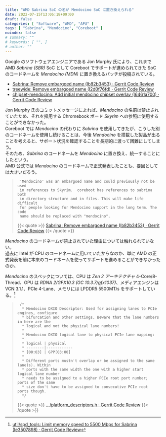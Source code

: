 ```yaml
---
title: "AMD Sabrina SoC の名が Mendocino SoC に置き換えられる"
date: 2022-07-15T13:06:18+09:00
draft: false
categories: [ "Software", "AMD", "APU" ]
tags: [ "Sabrina", "Mendocino", "Coreboot" ]
noindex: false
# summary: ""
# keywords: [ "", ]
# author: ""
---
```


Google のソフトウェアエンジニアである Jon Murphy 氏により、これまで AMD *Sabrina (SBR)* SoC として Coreboot でサポートが進められてきた SoC のコードネームを *Mendocino (MDN)* に置き換えるパッチが投稿されている。  

 * [Sabrina: Remove embargoed name (Ib82b3453) · Gerrit Code Review](https://review.coreboot.org/c/amd_blobs/+/65864/1)
 * [treewide: Remove embargoed name (I2d0f76fd) · Gerrit Code Review](https://review.coreboot.org/c/coreboot/+/65861/6)
 * [chipset-mendocino: Add initial mendocino chipset overlay (I6461a700) · Gerrit Code Review](https://chromium-review.googlesource.com/c/chromiumos/overlays/board-overlays/+/3727882/9)

Jon Murphy 氏のコミットメッセージによれば、*Mendocino* の名前は禁止されていたため、それを採用する Chromebook ボード *Skyrim* への参照に使用することができなかった。  
Coreboot では *Mendocino* の代わりに *Sabrina* を使用してきたが、こうした別のコードネームを使用し続けることは、今後 *Mendocino* を搭載した製品が出ることを考えると、サポート状況を確認することを長期的に渡って困難にしてしまう。  
そのため、*Sabrina* のコードネームを *Mendocino* に置き換え、統一することにしたという。  
AMD 公式では *Mendocino* のコードネームで正式発表したことも、要因としては大きいだろう。  

 > 		'Mendocino' was an embargoed name and could previously not be used
 > 		in references to Skyrim.  coreboot has references to sabrina both
 > 		in directory structure and in files. This will make life difficult
 > 		for people looking for Mendocino support in the long term. The code
 > 		name should be replaced with "mendocino".
 >
 > {{< quote >}} [Sabrina: Remove embargoed name (Ib82b3453) · Gerrit Code Review](https://review.coreboot.org/c/amd_blobs/+/65864/1) {{< /quote >}}

*Mendocino* のコードネームが禁止されていた理由については触れられていない。  
過去に Intel が CPU のコードネームに用いていたからなのか、単に AMD の正式発表を前に本来のコードネームを使ってサポートを進めることができなかったのか。  

*Mendocino* のスペックについては、CPU は *Zen 2 アーキテクチャ* 4-Core/8-Thread、GPU は *RDNA 2/GFX10.3 (GC 10.3.7/gfx1037)*、メディアエンジンは VCN 3.1.1、PCIe 4-Lane、メモリには LPDDR5 5500MT/s をサポートしている。[^lpddr5]  

[^lpddr5]: [util/spd_tools: Limit memory speed to 5500 Mbps for Sabrina (Ie3507898) · Gerrit Code Review](https://review.coreboot.org/c/coreboot/+/65708/2)

 > 		/*
 > 		 * Mendocino DXIO Descriptor: Used for assigning lanes to PCIe engines, configure
 > 		 * bifurcation and other settings. Beware that the lane numbers in here are the
 > 		 * logical and not the physical lane numbers!
 > 		 *
 > 		 * Mendocino DXIO logical lane to physical PCIe lane mapping:
 > 		 *
 > 		 * logical | physical
 > 		 * --------|------------
 > 		 * [00:03] | GPP[03:00]
 > 		 *
 > 		 * Different ports mustn't overlap or be assigned to the same lane(s). Within
 > 		 * ports with the same width the one with a higher start logical lane number
 > 		 * needs to be assigned to a higher PCIe root port number; ports of the same
 > 		 * size don't have to be assigned to consecutive PCIe root ports though.
 > 		 */
 >
 > {{< quote >}} […/platform_descriptors.h · Gerrit Code Review](https://review.coreboot.org/c/coreboot/+/65861/6/src/vendorcode/amd/fsp/mendocino/platform_descriptors.h#b187) {{< /quote >}}
